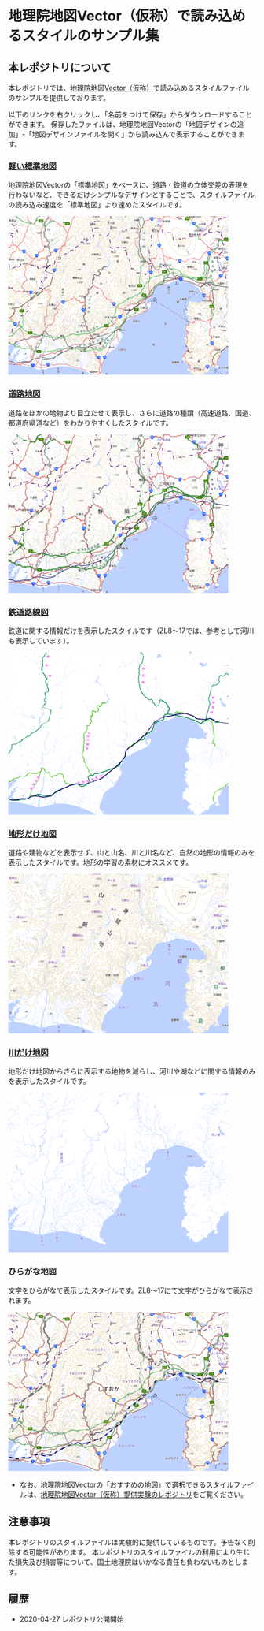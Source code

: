 # 地理院地図Vector（仮称）で読み込めるスタイルのサンプル集

## 本レポジトリについて
本レポジトリでは、[地理院地図Vector（仮称）]( https://maps.gsi.go.jp/vector/)で読み込めるスタイルファイルのサンプルを提供しております。

以下のリンクを右クリックし、「名前をつけて保存」からダウンロードすることができます。
保存したファイルは、地理院地図Vectorの「地図デザインの追加」-「地図デザインファイルを開く」から読み込んで表示することができます。


### [軽い標準地図](https://raw.githubusercontent.com/gsi-cyberjapan/gsimaps-vector-stylesamples/master/data/light.json?token=ACRBT4VZYVAODBAEGX4N4KC6U2GRM)
地理院地図Vectorの「標準地図」をベースに、道路・鉄道の立体交差の表現を行わないなど、できるだけシンプルなデザインとすることで、スタイルファイルの読み込み速度を「標準地図」より速めたスタイルです。

[![軽い標準地図](image/light.png)](https://github.com/gsi-cyberjapan/gsimaps-vector-stylesamples/index.html) 


### [道路地図](https://github.com/gsi-cyberjapan/gsimaps-vector-stylesamples/data/road.json)
道路をほかの地物より目立たせて表示し、さらに道路の種類（高速道路、国道、都道府県道など）をわかりやすくしたスタイルです。

[![道路地図](image/road.png)](https://github.com/gsi-cyberjapan/gsimaps-vector-stylesamples/index.html) 


### [鉄道路線図](https://github.com/gsi-cyberjapan/gsimaps-vector-stylesamples/data/railway.json)
鉄道に関する情報だけを表示したスタイルです（ZL8～17では、参考として河川も表示しています）。

[![鉄道路線図](image/railway.png)](https://github.com/gsi-cyberjapan/gsimaps-vector-stylesamples/index.html) 


### [地形だけ地図](https://github.com/gsi-cyberjapan/gsimaps-vector-stylesamples/data/land.json)
道路や建物などを表示せず、山と山名、川と川名など、自然の地形の情報のみを表示したスタイルです。地形の学習の素材にオススメです。

[![地形だけ地図](image/land.png)](https://github.com/gsi-cyberjapan/gsimaps-vector-stylesamples/index.html) 


### [川だけ地図](https://github.com/gsi-cyberjapan/gsimaps-vector-stylesamples/data/river.json)
地形だけ地図からさらに表示する地物を減らし、河川や湖などに関する情報のみを表示したスタイルです。

[![川だけ地図](image/river.png)](https://github.com/gsi-cyberjapan/gsimaps-vector-stylesamples/index.html) 


### [ひらがな地図](https://github.com/gsi-cyberjapan/gsimaps-vector-stylesamples/data/kana.json)
文字をひらがなで表示したスタイルです。ZL8～17にて文字がひらがなで表示されます。

[![ひらがな地図](image/kana.png)](https://github.com/gsi-cyberjapan/gsimaps-vector-stylesamples/index.html) 

- なお、地理院地図Vectorの「おすすめの地図」で選択できるスタイルファイルは、[地理院地図Vector（仮称）提供実験のレポジトリ](https://github.com/gsi-cyberjapan/gsimaps-vector-experiment/)をご覧ください。


## 注意事項
本レポジトリのスタイルファイルは実験的に提供しているものです。予告なく削除する可能性があります。
本レポジトリのスタイルファイルの利用により生じた損失及び損害等について、国土地理院はいかなる責任も負わないものとします。


## 履歴
- 2020-04-27 レポジトリ公開開始

